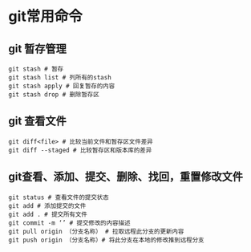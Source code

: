 # git常用命令

## git 暂存管理
	git stash # 暂存
	git stash list # 列所有的stash
	git stash apply # 回复暂存的内容
	git stash drop # 删除暂存区

## git 查看文件
	git diff<file> # 比较当前文件和暂存区文件差异
	git diff --staged # 比较暂存区和版本库的差异

## git查看、添加、提交、删除、找回，重置修改文件
	git status # 查看文件的提交状态
	git add # 添加提交的文件
    git add . # 提交所有文件
	git commit -m ‘’ # 提交修改的内容描述
	git pull origin （分支名称） # 拉取远程此分支的更新内容
	git push origin （分支名称）# 将此分支在本地的修改推到远程分支

